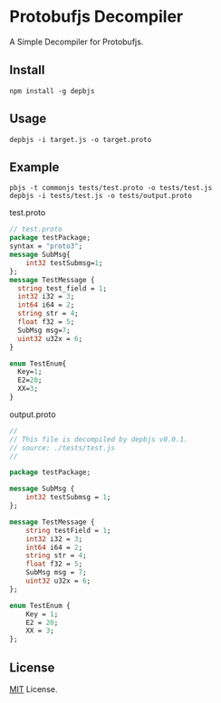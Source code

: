 <!--
 Copyright (c) 2022 System233
 
 This software is released under the MIT License.
 https://opensource.org/licenses/MIT
-->

# Protobufjs Decompiler

A Simple Decompiler for Protobufjs.

## Install
```shell
npm install -g depbjs
```

## Usage

```
depbjs -i target.js -o target.proto
```

## Example
```shell
pbjs -t commonjs tests/test.proto -o tests/test.js
depbjs -i tests/test.js -o tests/output.proto
```

test.proto
```protobuf
// test.proto
package testPackage;
syntax = "proto3";
message SubMsg{
    int32 testSubmsg=1;
};
message TestMessage {
  string test_field = 1;
  int32 i32 = 3;
  int64 i64 = 2;
  string str = 4;
  float f32 = 5;
  SubMsg msg=7;
  uint32 u32x = 6;
}

enum TestEnum{
  Key=1;
  E2=20;
  XX=3;
}
```

output.proto
```protobuf
// 
// This file is decompiled by depbjs v0.0.1.
// source: ./tests/test.js
// 

package testPackage;

message SubMsg {
    int32 testSubmsg = 1;
};

message TestMessage {
    string testField = 1;
    int32 i32 = 3;
    int64 i64 = 2;
    string str = 4;
    float f32 = 5;
    SubMsg msg = 7;
    uint32 u32x = 6;
};

enum TestEnum {
    Key = 1;
    E2 = 20;
    XX = 3;
};
```

## License

[MIT](LICENSE) License.
